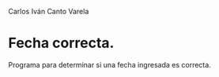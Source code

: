 Carlos Iván Canto Varela

# Fecha correcta.

Programa para determinar si una fecha ingresada es correcta.
